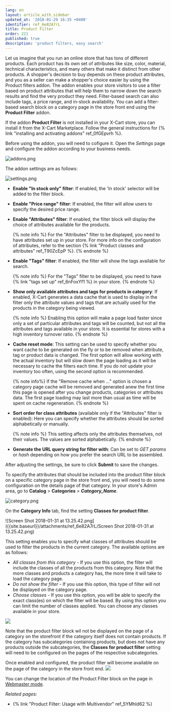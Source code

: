 ```yaml
---
lang: en
layout: article_with_sidebar
updated_at: '2018-01-29 16:35 +0400'
identifier: ref_6e82A7rL
title: Product Filter
order: 221
published: true
description: 'product filters, easy search'
---
```

Let us imagine that you run an online store that has tons of different products. Each product has its own set of attributes like size, color, material, technical characteristics, and many others that make it distinct from other products. A shopper's decision to buy depends on these product attributes, and you as a seller can make a shopper's choice easier by using the Product filters addon. The addon enables your store visitors to use a filter based on product attributes that will help them to narrow down the search results and find the very product they need. Filter-based search can also include tags, a price range, and in-stock availability. You can add a filter-based search block on a category page in the store front end using the **Product Filter** addon.

If the addon **Product Filter** is not installed in your X-Cart store, you can install it from the X-Cart Marketplace. Follow the general instructions for {% link "installing and activating addons" ref_0fGEpvrh %}.

Before using the addon, you will need to cofigure it. Open the _Settings_ page and configure the addon according to your business needs.

![addons.png]({{site.baseurl}}/attachments/ref_6e82A7rL/addons.png)

The addon settings are as follows:

![settings.png]({{site.baseurl}}/attachments/ref_6e82A7rL/settings.png)

   * **Enable "In stock only" filter**: If enabled, the 'In stock' selector will be added to the filter block. 

   * **Enable "Price range" filter**: If enabled, the filter will allow users to specify the desired price range.

   * **Enable "Attributes" filter**: If enabled, the filter block will display the choice of attributes available for the products. 

     {% note info %}
     For the "Attributes" filter to be displayed, you need to have attributes set up in your store. For more info on the configuration of attributes, refer to the section {% link "Product classes and attributes" ref_T90ZcEpP %}. 
     {% endnote %}

   * **Enable "Tags" filter**: If enabled, the filter will show the tags available for search.

     {% note info %}
     For the "Tags" filter to be displayed, you need to have {% link "tags set up" ref_6nFoxYf1 %} in your store. 
     {% endnote %}

   * **Show only available attributes and tags for products in category**: If enabled, X-Cart generates a data cache that is used to display in the filter only the attribute values and tags that are actually used for the products in the category being viewed. 

     {% note info %} 
     Enabling this option will make a page load faster since only a set of particular attributes and tags will be counted, but not all the attributes and tags available in your store. It is essential for stores with a high inventory turnover ratio.
     {% endnote %}

   * **Cache reset mode**: This setting can be used to specify whether you want cache to be generated on the fly or to be removed when attribute, tag or product data is changed. The first option will allow working with the actual inventory but will slow down the page loading as it will be necessary to cache the filters each time. If you do not update your inventory too often, using the second option is recommended. 

     {% note info%}
     If the "Remove cache when ..." option is chosen a category page cache will be removed and generated anew the first time this page is opened after you change products, categories or attributes data. The first page loading may last more than usual as time will be spent on cache regeneration.
     {% endnote %}

   * **Sort order for class attributes** (available only if the "Attributes" filter is enabled): Here you can specify whether the attributes should be sorted alphabetically or manually.

     {% note info %}
     This setting affects only the attributes themselves, not their values. The values are sorted alphabetically. 
     {% endnote %}

   * **Generate the URL query string for filter with**: Can be set to _GET params_ or _hash_ depending on how you prefer the search URL to be assembled.

After adjusting the settings, be sure to click **Submit** to save the changes.

To specify the attributes that should be included into the product filter block on a specific category page in the store front end, you will need to do some configuration on the details page of that category. In your store's Admin area, go to **Catalog** > **Categories** > **_Category_Name_**.

![category.png]({{site.baseurl}}/attachments/ref_6e82A7rL/category.png)

On the **Category Info** tab, find the setting **Classes for product filter**.

![Screen Shot 2018-01-31 at 13.25.42.png]({{site.baseurl}}/attachments/ref_6e82A7rL/Screen Shot 2018-01-31 at 13.25.42.png)

This setting enables you to specify what classes of attributes should be used to filter the products in the current category. The available options are as follows:
   * _All classes from this category_ - If you use this option, the filter will include the classes of all the products from this category. Note that the more classes and products a category has, the more time it will take to load the category page.
   * _Do not show the filter_ - If you use this option, this type of filter will not be displayed on the category page.
   * _Choose classes_ - If you use this option, you will be able to specify the exact class(es) on which the filter will be based. By using this option you can limit the number of classes applied. You can choose any classes available in your store.

   ![]({{site.baseurl}}/attachments/ref_6e82A7rL/Screen%20Shot%202018-01-31%20at%2013.26.33.png)

Note that the product filter block wil not be displayed on the page of a category on the storefront if the category itself does not contain products. If the category has subcategories containing products, but does not have any products outside the subcategories, the **Classes for product filter** setting will need to be configured on the pages of the respective subcategories.

Once enabled and configured, the product filter will become available on the page of the category in the store front end.
![]({{site.baseurl}}/attachments/ref_6e82A7rL/store-front.png)

You can change the location of the Product Filter block on the page in [Webmaster mode](https://devs.x-cart.com/webinars_and_video_tutorials/using_webmaster_mode_in_x-cart_5.html "Product Filter").


_Related pages:_

   * {% link "Product Filter: Usage with Multivendor" ref_5YMhId62 %}
